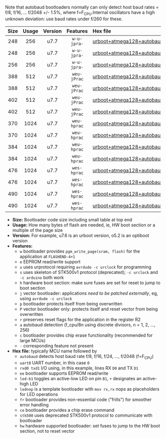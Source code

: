 Note that autobaud bootloaders normally can only detect host baud rates = f/8, f/16, ... f/2048 +/- 1.5%, where f=F<sub>CPU</sub>.Internal oscillators have a high unknown deviation: use baud rates under f/260 for these.

|Size|Usage|Version|Features|Hex file|
|:-:|:-:|:-:|:-:|:--|
|248|256|u7.7|`w-u-jpra-`|[urboot+atmega128+autobaud_uart0_rxe0_txe1_led+b5.hex](https://raw.githubusercontent.com/stefanrueger/urboot.hex/main/mcus/atmega128/autobaud/urboot+atmega128+autobaud_uart0_rxe0_txe1_led+b5.hex)|
|248|256|u7.7|`w-u-jpra-`|[urboot+atmega128+autobaud_uart0_rxe0_txe1_lednop.hex](https://raw.githubusercontent.com/stefanrueger/urboot.hex/main/mcus/atmega128/autobaud/urboot+atmega128+autobaud_uart0_rxe0_txe1_lednop.hex)|
|256|256|u7.7|`w-u-jpra-`|[urboot+atmega128+autobaud_uart1_rxd2_txd3.hex](https://raw.githubusercontent.com/stefanrueger/urboot.hex/main/mcus/atmega128/autobaud/urboot+atmega128+autobaud_uart1_rxd2_txd3.hex)|
|388|512|u7.7|`weu-jPrac`|[urboot+atmega128+autobaud_uart0_rxe0_txe1_ee_led+b5_fr_ce.hex](https://raw.githubusercontent.com/stefanrueger/urboot.hex/main/mcus/atmega128/autobaud/urboot+atmega128+autobaud_uart0_rxe0_txe1_ee_led+b5_fr_ce.hex)|
|388|512|u7.7|`weu-jPrac`|[urboot+atmega128+autobaud_uart0_rxe0_txe1_ee_lednop_fr_ce.hex](https://raw.githubusercontent.com/stefanrueger/urboot.hex/main/mcus/atmega128/autobaud/urboot+atmega128+autobaud_uart0_rxe0_txe1_ee_lednop_fr_ce.hex)|
|402|512|u7.7|`weu-jPrac`|[urboot+atmega128+autobaud_uart1_rxd2_txd3_ee_led+b5_fr_ce.hex](https://raw.githubusercontent.com/stefanrueger/urboot.hex/main/mcus/atmega128/autobaud/urboot+atmega128+autobaud_uart1_rxd2_txd3_ee_led+b5_fr_ce.hex)|
|402|512|u7.7|`weu-jPrac`|[urboot+atmega128+autobaud_uart1_rxd2_txd3_ee_lednop_fr_ce.hex](https://raw.githubusercontent.com/stefanrueger/urboot.hex/main/mcus/atmega128/autobaud/urboot+atmega128+autobaud_uart1_rxd2_txd3_ee_lednop_fr_ce.hex)|
|370|1024|u7.7|`weu-hprac`|[urboot+atmega128+autobaud_uart0_rxe0_txe1_ee_led+b5_fr_ce_hw.hex](https://raw.githubusercontent.com/stefanrueger/urboot.hex/main/mcus/atmega128/autobaud/urboot+atmega128+autobaud_uart0_rxe0_txe1_ee_led+b5_fr_ce_hw.hex)|
|370|1024|u7.7|`weu-hprac`|[urboot+atmega128+autobaud_uart0_rxe0_txe1_ee_lednop_fr_ce_hw.hex](https://raw.githubusercontent.com/stefanrueger/urboot.hex/main/mcus/atmega128/autobaud/urboot+atmega128+autobaud_uart0_rxe0_txe1_ee_lednop_fr_ce_hw.hex)|
|384|1024|u7.7|`weu-hprac`|[urboot+atmega128+autobaud_uart1_rxd2_txd3_ee_led+b5_fr_ce_hw.hex](https://raw.githubusercontent.com/stefanrueger/urboot.hex/main/mcus/atmega128/autobaud/urboot+atmega128+autobaud_uart1_rxd2_txd3_ee_led+b5_fr_ce_hw.hex)|
|384|1024|u7.7|`weu-hprac`|[urboot+atmega128+autobaud_uart1_rxd2_txd3_ee_lednop_fr_ce_hw.hex](https://raw.githubusercontent.com/stefanrueger/urboot.hex/main/mcus/atmega128/autobaud/urboot+atmega128+autobaud_uart1_rxd2_txd3_ee_lednop_fr_ce_hw.hex)|
|476|1024|u7.7|`wes-hprac`|[urboot+atmega128+autobaud_uart0_rxe0_txe1_ee_led+b5_fr_ce_stk500_hw.hex](https://raw.githubusercontent.com/stefanrueger/urboot.hex/main/mcus/atmega128/autobaud/urboot+atmega128+autobaud_uart0_rxe0_txe1_ee_led+b5_fr_ce_stk500_hw.hex)|
|476|1024|u7.7|`wes-hprac`|[urboot+atmega128+autobaud_uart0_rxe0_txe1_ee_lednop_fr_ce_stk500_hw.hex](https://raw.githubusercontent.com/stefanrueger/urboot.hex/main/mcus/atmega128/autobaud/urboot+atmega128+autobaud_uart0_rxe0_txe1_ee_lednop_fr_ce_stk500_hw.hex)|
|490|1024|u7.7|`wes-hprac`|[urboot+atmega128+autobaud_uart1_rxd2_txd3_ee_led+b5_fr_ce_stk500_hw.hex](https://raw.githubusercontent.com/stefanrueger/urboot.hex/main/mcus/atmega128/autobaud/urboot+atmega128+autobaud_uart1_rxd2_txd3_ee_led+b5_fr_ce_stk500_hw.hex)|
|490|1024|u7.7|`wes-hprac`|[urboot+atmega128+autobaud_uart1_rxd2_txd3_ee_lednop_fr_ce_stk500_hw.hex](https://raw.githubusercontent.com/stefanrueger/urboot.hex/main/mcus/atmega128/autobaud/urboot+atmega128+autobaud_uart1_rxd2_txd3_ee_lednop_fr_ce_stk500_hw.hex)|

- **Size:** Bootloader code size including small table at top end
- **Usage:** How many bytes of flash are needed, ie, HW boot section or a multiple of the page size
- **Version:** For example, u7.6 is an urboot version, o5.2 is an optiboot version
- **Features:**
  + `w` bootloader provides `pgm_write_page(sram, flash)` for the application at `FLASHEND-4+1`
  + `e` EEPROM read/write support
  + `u` uses urprotocol requiring `avrdude -c urclock` for programming
  + `s` uses skeleton of STK500v1 protocol (deprecated); `-c urclock` and `-c arduino` both work
  + `h` hardware boot section: make sure fuses are set for reset to jump to boot section
  + `j` vector bootloader: applications *need to be patched externally*, eg, using `avrdude -c urclock`
  + `p` bootloader protects itself from being overwritten
  + `P` vector bootloader only: protects itself and reset vector from being overwritten
  + `r` preserves reset flags for the application in the register R2
  + `a` autobaud detection (f_cpu/8n using discrete divisors, n = 1, 2, ..., 256)
  + `c` bootloader provides chip erase functionality (recommended for large MCUs)
  + `-` corresponding feature not present
- **Hex file:** typically MCU name followed by
  + `autobaud` detects host baud rate f/8, f/16, f/24, ..., f/2048 (f=F<sub>CPU</sub>)
  + `uart0` UART number, in this case `0`
  + `rxd0 txd1` I/O using, in this example, lines RX `D0` and TX `D1`
  + `ee` bootloader supports EEPROM read/write
  + `led-b1` toggles an active-low LED on pin `B1`, `+` designates an active-high LED
  + `lednop` is a template bootloader with `mov rx,rx` nops as placeholders for LED operations
  + `fr` bootloader provides non-essential code ("frills") for smoother error handling
  + `ce` bootloader provides a chip erase command
  + `stk500` uses deprecated STK500v1 protocol to communicate with bootloader
  + `hw` hardware supported bootloader: set fuses to jump to the HW boot section, not to reset vector
